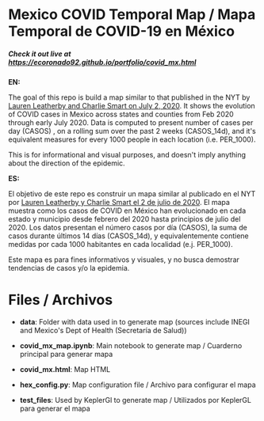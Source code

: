 # Mexico COVID Temporal Map / Mapa Temporal de COVID-19 en México

##### Check it out live at https://ecoronado92.github.io/portfolio/covid_mx.html


**EN:**

The goal of this repo is build a map similar to that published in the NYT by [Lauren Leatherby and Charlie Smart on July 2, 2020](https://www.nytimes.com/interactive/2020/07/02/us/coronavirus-cases-increase.html). It shows the evolution of COVID cases in Mexico across states and counties from Feb 2020 through early July 2020. Data is computed to present number of cases per day (CASOS) , on a rolling sum over the past 2 weeks (CASOS_14d), and it's equivalent measures for every 1000 people in each location (i.e. PER_1000).

This is for informational and visual purposes, and doesn't imply anything about the direction of the epidemic.

**ES:**

El objetivo de este repo es construir un mapa similar al publicado en el NYT por [Lauren Leatherby y Charlie Smart el 2 de julio de 2020](https://www.nytimes.com/interactive/2020/07/02/us/coronavirus-cases-aumentar.html). El mapa muestra como los casos de COVID en México han evolucionado en cada estado y municipio desde febrero del 2020 hasta principios de julio del 2020. Los datos presentan el número casos por día (CASOS), la suma de casos durante últimos 14 días (CASOS_14d), y equivalentemente contiene medidas por cada 1000 habitantes en cada localidad (e.j. PER_1000).

Este mapa es para fines informativos y visuales, y no busca demostrar tendencias de casos y/o la epidemia.


# Files / Archivos

- **data**: Folder with data used in to generate map (sources include INEGI and Mexico's Dept of Health (Secretaría de Salud))

- **covid_mx_map.ipynb**: Main notebook to generate map / Cuarderno principal para generar mapa

- **covid_mx.html**: Map HTML

- **hex_config.py**: Map configuration file / Archivo para configurar el mapa

- **test_files**: Used by KeplerGl to generate map / Utilizados por KeplerGL para generar el mapa

